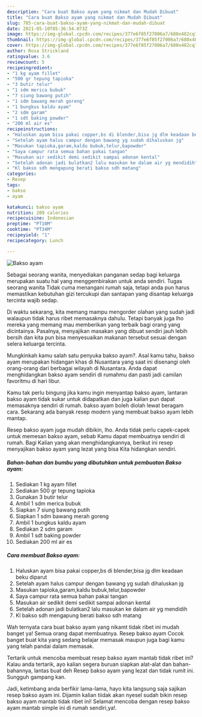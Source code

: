 ```yaml
---
description: "Cara buat Bakso ayam yang nikmat dan Mudah Dibuat"
title: "Cara buat Bakso ayam yang nikmat dan Mudah Dibuat"
slug: 785-cara-buat-bakso-ayam-yang-nikmat-dan-mudah-dibuat
date: 2021-05-10T05:36:54.073Z
image: https://img-global.cpcdn.com/recipes/377e6f85f27006a7/680x482cq70/bakso-ayam-foto-resep-utama.jpg
thumbnail: https://img-global.cpcdn.com/recipes/377e6f85f27006a7/680x482cq70/bakso-ayam-foto-resep-utama.jpg
cover: https://img-global.cpcdn.com/recipes/377e6f85f27006a7/680x482cq70/bakso-ayam-foto-resep-utama.jpg
author: Rosa Strickland
ratingvalue: 3.6
reviewcount: 5
recipeingredient:
- "1 kg ayam fillet"
- "500 gr tepung tapioka"
- "3 butir telur"
- "1 sdm merica bubuk"
- "7 siung bawang putih"
- "1 sdm bawang merah goreng"
- "1 bungkus kaldu ayam"
- "2 sdm garam"
- "1 sdt baking powder"
- "200 ml air es"
recipeinstructions:
- "Haluskan ayam bisa pakai copper,bs di blender,bisa jg dlm keadaan beku diparut"
- "Setelah ayam halus campur dengan bawang yg sudah dihaluskan jg"
- "Masukan tapioka,garam,kaldu bubuk,telur,bapowder"
- "Saya campur rata semua bahan pakai tangan"
- "Masukan air sedikit demi sedikit sampai adonan kental"
- "Setelah adonan jadi bulatkan2 lalu masukan ke dalam air yg mendidih"
- "Kl bakso sdh mengapung berati bakso sdh matang"
categories:
- Resep
tags:
- bakso
- ayam

katakunci: bakso ayam 
nutrition: 209 calories
recipecuisine: Indonesian
preptime: "PT10M"
cooktime: "PT34M"
recipeyield: "1"
recipecategory: Lunch

---
```



![Bakso ayam](https://img-global.cpcdn.com/recipes/377e6f85f27006a7/680x482cq70/bakso-ayam-foto-resep-utama.jpg)

Sebagai seorang wanita, menyediakan panganan sedap bagi keluarga merupakan suatu hal yang menggembirakan untuk anda sendiri. Tugas seorang  wanita Tidak cuma menangani rumah saja, tetapi anda pun harus memastikan kebutuhan gizi tercukupi dan santapan yang disantap keluarga tercinta wajib sedap.

Di waktu  sekarang, kita memang mampu mengorder olahan yang sudah jadi walaupun tidak harus ribet memasaknya dahulu. Tetapi banyak juga lho mereka yang memang mau memberikan yang terbaik bagi orang yang dicintainya. Pasalnya, menyajikan masakan yang dibuat sendiri jauh lebih bersih dan kita pun bisa menyesuaikan makanan tersebut sesuai dengan selera keluarga tercinta. 



Mungkinkah kamu salah satu penyuka bakso ayam?. Asal kamu tahu, bakso ayam merupakan hidangan khas di Nusantara yang saat ini disenangi oleh orang-orang dari berbagai wilayah di Nusantara. Anda dapat menghidangkan bakso ayam sendiri di rumahmu dan pasti jadi camilan favoritmu di hari libur.

Kamu tak perlu bingung jika kamu ingin menyantap bakso ayam, lantaran bakso ayam tidak sukar untuk didapatkan dan juga kalian pun dapat memasaknya sendiri di rumah. bakso ayam boleh diolah lewat beragam cara. Sekarang ada banyak resep modern yang membuat bakso ayam lebih mantap.

Resep bakso ayam juga mudah dibikin, lho. Anda tidak perlu capek-capek untuk memesan bakso ayam, sebab Kamu dapat membuatnya sendiri di rumah. Bagi Kalian yang akan menghidangkannya, berikut ini resep menyajikan bakso ayam yang lezat yang bisa Kita hidangkan sendiri.

<!--inarticleads1-->

##### Bahan-bahan dan bumbu yang dibutuhkan untuk pembuatan Bakso ayam:

1. Sediakan 1 kg ayam fillet
1. Sediakan 500 gr tepung tapioka
1. Gunakan 3 butir telur
1. Ambil 1 sdm merica bubuk
1. Siapkan 7 siung bawang putih
1. Siapkan 1 sdm bawang merah goreng
1. Ambil 1 bungkus kaldu ayam
1. Sediakan 2 sdm garam
1. Ambil 1 sdt baking powder
1. Sediakan 200 ml air es




<!--inarticleads2-->

##### Cara membuat Bakso ayam:

1. Haluskan ayam bisa pakai copper,bs di blender,bisa jg dlm keadaan beku diparut
1. Setelah ayam halus campur dengan bawang yg sudah dihaluskan jg
1. Masukan tapioka,garam,kaldu bubuk,telur,bapowder
1. Saya campur rata semua bahan pakai tangan
1. Masukan air sedikit demi sedikit sampai adonan kental
1. Setelah adonan jadi bulatkan2 lalu masukan ke dalam air yg mendidih
1. Kl bakso sdh mengapung berati bakso sdh matang




Wah ternyata cara buat bakso ayam yang nikamt tidak ribet ini mudah banget ya! Semua orang dapat membuatnya. Resep bakso ayam Cocok banget buat kita yang sedang belajar memasak maupun juga bagi kamu yang telah pandai dalam memasak.

Tertarik untuk mencoba membuat resep bakso ayam mantab tidak ribet ini? Kalau anda tertarik, ayo kalian segera buruan siapkan alat-alat dan bahan-bahannya, lantas buat deh Resep bakso ayam yang lezat dan tidak rumit ini. Sungguh gampang kan. 

Jadi, ketimbang anda berfikir lama-lama, hayo kita langsung saja sajikan resep bakso ayam ini. Dijamin kalian tiidak akan nyesel sudah bikin resep bakso ayam mantab tidak ribet ini! Selamat mencoba dengan resep bakso ayam mantab simple ini di rumah sendiri,ya!.

